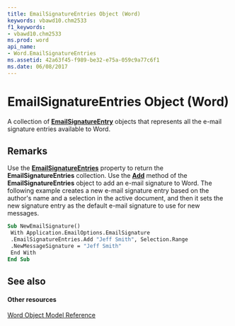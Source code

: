 ```yaml
---
title: EmailSignatureEntries Object (Word)
keywords: vbawd10.chm2533
f1_keywords:
- vbawd10.chm2533
ms.prod: word
api_name:
- Word.EmailSignatureEntries
ms.assetid: 42a63f45-f989-be32-e75a-059c9a77c6f1
ms.date: 06/08/2017
---
```



# EmailSignatureEntries Object (Word)

A collection of **[EmailSignatureEntry](emailsignatureentry-object-word.md)** objects that represents all the e-mail signature entries available to Word.


## Remarks

Use the **[EmailSignatureEntries](emailsignature-emailsignatureentries-property-word.md)** property to return the **EmailSignatureEntries** collection. Use the **[Add](emailsignatureentries-add-method-word.md)** method of the **EmailSignatureEntries** object to add an e-mail signature to Word. The following example creates a new e-mail signature entry based on the author's name and a selection in the active document, and then it sets the new signature entry as the default e-mail signature to use for new messages.


```vb
Sub NewEmailSignature() 
 With Application.EmailOptions.EmailSignature 
 .EmailSignatureEntries.Add "Jeff Smith", Selection.Range 
 .NewMessageSignature = "Jeff Smith" 
 End With 
End Sub
```


## See also


#### Other resources


[Word Object Model Reference](http://msdn.microsoft.com/library/be452561-b436-bb9b-6f94-3faa9a74a6fd%28Office.15%29.aspx)


